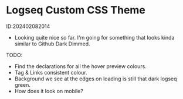 # Logseq Custom CSS Theme
ID:202402082014

- Looking quite nice so far. I'm going for something that looks kinda similar to Github Dark Dimmed.

TODO:
- Find the declarations for all the hover preview colours.
- Tag & Links consistent colour.
- Background we see at the edges on loading is still that dark logseq green.
- How does it look on mobile?